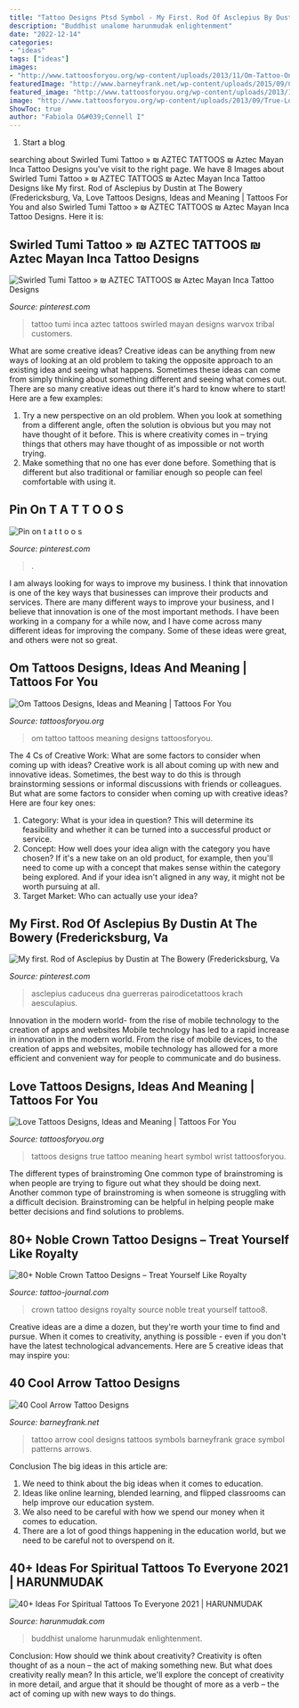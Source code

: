 ```yaml
---
title: "Tattoo Designs Ptsd Symbol - My First. Rod Of Asclepius By Dustin At The Bowery (fredericksburg, Va"
description: "Buddhist unalome harunmudak enlightenment"
date: "2022-12-14"
categories:
- "ideas"
tags: ["ideas"]
images:
- "http://www.tattoosforyou.org/wp-content/uploads/2013/11/Om-Tattoo-On-Back.jpg"
featuredImage: "http://www.barneyfrank.net/wp-content/uploads/2015/09/Cool-Arrow-Tattoo-Designs-22.jpg"
featured_image: "http://www.tattoosforyou.org/wp-content/uploads/2013/11/Om-Tattoo-On-Back.jpg"
image: "http://www.tattoosforyou.org/wp-content/uploads/2013/09/True-Love-Tattoos.jpg"
ShowToc: true
author: "Fabiola O&#039;Connell I"
---
```



1. Start a blog

	

		
searching about Swirled Tumi Tattoo » ₪ AZTEC TATTOOS ₪ Aztec Mayan Inca Tattoo Designs you've visit to the right page. We have 8 Images about Swirled Tumi Tattoo » ₪ AZTEC TATTOOS ₪ Aztec Mayan Inca Tattoo Designs like My first. Rod of Asclepius by Dustin at The Bowery (Fredericksburg, Va, Love Tattoos Designs, Ideas and Meaning | Tattoos For You and also Swirled Tumi Tattoo » ₪ AZTEC TATTOOS ₪ Aztec Mayan Inca Tattoo Designs. Here it is:
		
    
## Swirled Tumi Tattoo » ₪ AZTEC TATTOOS ₪ Aztec Mayan Inca Tattoo Designs

<img loading=lazy src="https://i.pinimg.com/736x/38/54/db/3854dbc8974be187028482fd5a4cf872--inca-tattoo-tattoo-photo.jpg" onerror="this.onerror=null;this.src='https://tse3.mm.bing.net/th?id=OIP.BRAG-s4BKGa_hy6yPJWCEwHaJ4&amp;pid=15.1';" alt="Swirled Tumi Tattoo » ₪ AZTEC TATTOOS ₪ Aztec Mayan Inca Tattoo Designs">

_Source: pinterest.com_

>tattoo tumi inca aztec tattoos swirled mayan designs warvox tribal customers. 

	

What are some creative ideas?
Creative ideas can be anything from new ways of looking at an old problem to taking the opposite approach to an existing idea and seeing what happens. Sometimes these ideas can come from simply thinking about something different and seeing what comes out. There are so many creative ideas out there it's hard to know where to start! Here are a few examples: 
1. Try a new perspective on an old problem. When you look at something from a different angle, often the solution is obvious but you may not have thought of it before. This is where creativity comes in – trying things that others may have thought of as impossible or not worth trying. 
2. Make something that no one has ever done before. Something that is different but also traditional or familiar enough so people can feel comfortable with using it.

    
## Pin On T A T T O O S

<img loading=lazy src="https://i.pinimg.com/736x/8d/8b/e2/8d8be20773346ce45026d5619f4cce48.jpg" onerror="this.onerror=null;this.src='https://tse1.mm.bing.net/th?id=OIP.BLNWkkDGD7vQpTuiGNHL4AHaJ7&amp;pid=15.1';" alt="Pin on t a t t o o s">

_Source: pinterest.com_

>. 

	

I am always looking for ways to improve my business. I think that innovation is one of the key ways that businesses can improve their products and services. There are many different ways to improve your business, and I believe that innovation is one of the most important methods. I have been working in a company for a while now, and I have come across many different ideas for improving the company. Some of these ideas were great, and others were not so great.

    
## Om Tattoos Designs, Ideas And Meaning | Tattoos For You

<img loading=lazy src="http://www.tattoosforyou.org/wp-content/uploads/2013/11/Om-Tattoo-On-Back.jpg" onerror="this.onerror=null;this.src='https://tse1.mm.bing.net/th?id=OIP.RUPggQGUuQkw-UNzq_15NwHaJ4&amp;pid=15.1';" alt="Om Tattoos Designs, Ideas and Meaning | Tattoos For You">

_Source: tattoosforyou.org_

>om tattoo tattoos meaning designs tattoosforyou. 

	

The 4 Cs of Creative Work: What are some factors to consider when coming up with ideas?
Creative work is all about coming up with new and innovative ideas. Sometimes, the best way to do this is through brainstorming sessions or informal discussions with friends or colleagues. But what are some factors to consider when coming up with creative ideas? Here are four key ones:
1. Category: What is your idea in question? This will determine its feasibility and whether it can be turned into a successful product or service.
2. Concept: How well does your idea align with the category you have chosen? If it's a new take on an old product, for example, then you'll need to come up with a concept that makes sense within the category being explored. And if your idea isn't aligned in any way, it might not be worth pursuing at all.
3. Target Market: Who can actually use your idea?

    
## My First. Rod Of Asclepius By Dustin At The Bowery (Fredericksburg, Va

<img loading=lazy src="https://i.pinimg.com/736x/3f/b3/f6/3fb3f6d0da13019e03db8c72f0e2a8e2--science-tattoos-life-tattoos.jpg" onerror="this.onerror=null;this.src='https://tse4.mm.bing.net/th?id=OIP.FDProS4Dr0QpZli-zXALOwHaJ3&amp;pid=15.1';" alt="My first. Rod of Asclepius by Dustin at The Bowery (Fredericksburg, Va">

_Source: pinterest.com_

>asclepius caduceus dna guerreras pairodicetattoos krach aesculapius. 

	

Innovation in the modern world- from the rise of mobile technology to the creation of apps and websites
Mobile technology has led to a rapid increase in innovation in the modern world. From the rise of mobile devices, to the creation of apps and websites, mobile technology has allowed for a more efficient and convenient way for people to communicate and do business.

    
## Love Tattoos Designs, Ideas And Meaning | Tattoos For You

<img loading=lazy src="http://www.tattoosforyou.org/wp-content/uploads/2013/09/True-Love-Tattoos.jpg" onerror="this.onerror=null;this.src='https://tse1.mm.bing.net/th?id=OIP.Y15wlY3D5CzxPAGo0jLt4gHaKy&amp;pid=15.1';" alt="Love Tattoos Designs, Ideas and Meaning | Tattoos For You">

_Source: tattoosforyou.org_

>tattoos designs true tattoo meaning heart symbol wrist tattoosforyou. 

	

The different types of brainstroming
One common type of brainstroming is when people are trying to figure out what they should be doing next. Another common type of brainstroming is when someone is struggling with a difficult decision. Brainstroming can be helpful in helping people make better decisions and find solutions to problems.

    
## 80+ Noble Crown Tattoo Designs – Treat Yourself Like Royalty

<img loading=lazy src="https://tattoo-journal.com/wp-content/uploads/2016/09/crown-tattoo8-650x650.jpg" onerror="this.onerror=null;this.src='https://tse2.mm.bing.net/th?id=OIP.v5sFa4IJwqMbWXH5L7HwZgHaHa&amp;pid=15.1';" alt="80+ Noble Crown Tattoo Designs – Treat Yourself Like Royalty">

_Source: tattoo-journal.com_

>crown tattoo designs royalty source noble treat yourself tattoo8. 

	

Creative ideas are a dime a dozen, but they're worth your time to find and pursue. When it comes to creativity, anything is possible - even if you don't have the latest technological advancements. Here are 5 creative ideas that may inspire you: 

    
## 40 Cool Arrow Tattoo Designs

<img loading=lazy src="http://www.barneyfrank.net/wp-content/uploads/2015/09/Cool-Arrow-Tattoo-Designs-22.jpg" onerror="this.onerror=null;this.src='https://tse3.mm.bing.net/th?id=OIP.7QD6giY4JVQjC7BbMCe42AHaJ4&amp;pid=15.1';" alt="40 Cool Arrow Tattoo Designs">

_Source: barneyfrank.net_

>tattoo arrow cool designs tattoos symbols barneyfrank grace symbol patterns arrows. 

	

Conclusion
The big ideas in this article are:
1. We need to think about the big ideas when it comes to education.
2. Ideas like online learning, blended learning, and flipped classrooms can help improve our education system.
3. We also need to be careful with how we spend our money when it comes to education.
4. There are a lot of good things happening in the education world, but we need to be careful not to overspend on it.

    
## 40+ Ideas For Spiritual Tattoos To Everyone 2021 | HARUNMUDAK

<img loading=lazy src="https://www.harunmudak.com/wp-content/uploads/2020/12/spiritual-tattoos-23-1152x1536.jpg" onerror="this.onerror=null;this.src='https://tse4.mm.bing.net/th?id=OIP.K8jynnELtW_geg6xLH7xdgHaJ4&amp;pid=15.1';" alt="40+ Ideas For Spiritual Tattoos To Everyone 2021 | HARUNMUDAK">

_Source: harunmudak.com_

>buddhist unalome harunmudak enlightenment. 

	

Conclusion: How should we think about creativity?
Creativity is often thought of as a noun – the act of making something new. But what does creativity really mean? In this article, we'll explore the concept of creativity in more detail, and argue that it should be thought of more as a verb – the act of coming up with new ways to do things.

